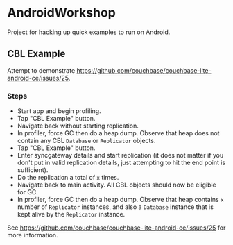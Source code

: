 # AndroidWorkshop

Project for hacking up quick examples to run on Android.

## CBL Example

Attempt to demonstrate <https://github.com/couchbase/couchbase-lite-android-ce/issues/25>. 

### Steps

* Start app and begin profiling.
* Tap "CBL Example" button.
* Navigate back without starting replication.
* In profiler, force GC then do a heap dump. Observe that heap does not contain any CBL `Database` or `Replicator` objects.
* Tap "CBL Example" button.
* Enter syncgateway details and start replication (it does not matter if you don't put in valid replication details, just attempting to hit the end point is sufficient).
* Do the replication a total of `x` times.
* Navigate back to main activity. All CBL objects should now be eligible for GC.
* In profiler, force GC then do a heap dump. Observe that heap contains `x` number of `Replicator` instances, and also a `Database` instance that is kept alive by the `Replicator` instance.

See <https://github.com/couchbase/couchbase-lite-android-ce/issues/25> for more information.

